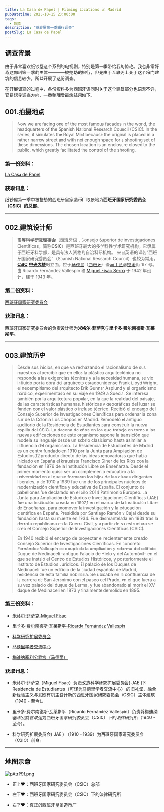 ```yaml
---
title: La Casa de Papel | Filming Locations in Madrid
pubDatetime: 2021-10-15 23:00:00
tags:
  - 探索
description: "纸钞屋第一季银行调查"
postSlug: La Casa de Papel
---
```


## **调查背景**

由于非常喜欢纸钞屋这个系列的电视剧，特别是第一季带给我的惊艳。我也非常好奇这部剧第一季的主体————被抢劫的银行，但是由于互联网上关于这个冷门建筑的信息较少，所以开展了这份调查。

在开展调查的过程中，各份资料多为西班牙语同时关于这个建筑部分也语焉不详，容易误导调查方向，一番整理后最终结果如下。

## **001.拍摄地点**

> Now we are facing one of the most famous facades in the world, the headquarters of the Spanish National Research Council (CSIC). In the series, it simulates the Royal Mint because the original is placed in a rather narrow street and with not enough space for a shooting set of these dimensions. The chosen location is an enclosure closed to the public, which greatly facilitated the control of the shooting.

### 第一份资料：

[La Casa de Papel](https://catshostels.com/casa-de-papel-location/)

### 获取讯息：

纸钞屋第一季中被抢劫的西班牙皇家造币厂取景地为**西班牙国家研究委员会（CSIC）的总部**。

---

## **002.建筑设计师**

> **高等科学研究理事会**（西班牙语：Consejo Superior de Investigaciones Científicas，简称**CSIC**）是西班牙最大的多学科性学术研究机构。它隶属于西班牙科学部，是具有法人资格的自治科研机构。
> 来自英语的译名“西班牙国家研究委员会”（Spanish National Research Council）也较为常用。
> [**CSIC**](https://commons.wikimedia.org/wiki/Category:CSIC) [**中央大楼**](https://commons.wikimedia.org/wiki/Category:CSIC_central_building,_Madrid)的立面，位于[马德里](https://commons.wikimedia.org/wiki/Madrid)（[西班牙](https://commons.wikimedia.org/wiki/Espa%C3%B1a)）查[马丁区](https://commons.wikimedia.org/wiki/Category:Chamart%C3%ADn)塞[拉诺](https://commons.wikimedia.org/wiki/Category:Calle_de_Serrano,_Madrid)街 117 号。由 Ricardo Fernández Vallespín 和 [Miguel Fisac Serna](https://es.wikipedia.org/wiki/Miguel_Fisac) 于 1942 年设计，建于 1943 年。

### 第二份资料：

[西班牙国家研究委员会](https://zh.wikipedia.org/wiki/西班牙高等科学研究理事会)

### 获取讯息：

西班牙国家研究委员会的负责设计师为**米格尔·菲萨克**与**里卡多·费尔南德斯·瓦莱斯平**。

---

## **003.建筑历史**

> Desde sus inicios, en que va rechazando el racionalismo de sus maestros al percibir que en ellos la plástica arquitectónica no responde a las exigencias técnicas y a la necesidad humana, se vio influido por la obra del arquitecto estadounidense Frank Lloyd Wright, el neoempirismo del arquitecto Erik Gunnar Asplund y el organicismo nórdico, experimentado en su viaje en 1949 a Suecia. Se interesa también por la arquitectura popular, en la que la realidad del paisaje, de las características humanas, históricas y geográficas del lugar se funden con el valor plástico o incluso técnico. Recibió el encargo del Consejo Superior de Investigaciones Científicas para ordenar la zona sur de la Colonia Los Chopos en Madrid. Remodeló el antiguo auditorio de la Residencia de Estudiantes para construir la nueva capilla del CSIC. La decena de años en los que trabaja en torno a las nuevas edificaciones de este organismo supone la transición que modela su lenguaje desde un sobrio clasicismo hasta asimilar la influencia del organicismo.
> La Residencia de Estudiantes de Madrid es un centro fundado en 1910 por la Junta para Ampliación de Estudios,1​2​ producto directo de las ideas renovadoras que había iniciado en España el krausista Francisco Giner de los Ríos con la fundación en 1876 de la Institución Libre de Enseñanza. Desde el primer momento quiso ser un complemento educativo a la universidad en el que se formaran los hijos de las clases dirigentes liberales, y de 1910 a 1939 fue uno de los principales núcleos de modernización científica y educativa de España. El conjunto de pabellones fue declarado en el año 2014 Patrimonio Europeo.
> La Junta para Ampliación de Estudios e Investigaciones Científicas (JAE) fue una institución creada en 1907,1​ en el marco de la Institución Libre de Enseñanza, para promover la investigación y la educación científica en España. Presidida por Santiago Ramón y Cajal desde su fundación hasta su muerte en 1934. Fue desmantelada en 1939 tras la derrota republicana en la Guerra Civil, y a partir de su estructura se creó el Consejo Superior de Investigaciones Científicas (CSIC).

> En 1940 recibió el encargo de proyectar el recientemente creado Consejo Superior de Investigaciones Científicas. En concreto Fernández Vallespín se ocupó de la ampliación y reforma del edificio Duque de Medinaceli –antiguo Palacio de Hielo y del Automóvil– en el que se instaló el Centro de Estudios Históricos, y posteriormente el Instituto de Estudios Jurídicos.
> El palacio de los Duques de Medinaceli fue un edificio de la ciudad española de Madrid, residencia de esta familia nobiliaria. Se ubicaba en la confluencia de la carrera de San Jerónimo con el paseo del Prado, en el que fuera a su vez palacio del duque de Lerma, y fue abandonado al morir el XV duque de Medinaceli en 1873 y finalmente demolido en 1895.

### 第三份资料：

- [米格尔·菲萨克-Miguel Fisac](https://es.wikipedia.org/wiki/Miguel_Fisac)

- [里卡多·费尔南德斯·瓦莱斯平-Ricardo Fernández Vallespín](https://es.wikipedia.org/wiki/Ricardo_Fernández_Vallespín)

- [科学研究扩展委员会](https://es.wikipedia.org/wiki/Junta_para_Ampliación_de_Estudios_e_Investigaciones_Científicas)

- [马德里学者交流中心](https://es.wikipedia.org/wiki/Residencia_de_Estudiantes)

- [梅迪纳塞利公爵宫（马德里）](<https://es.wikipedia.org/wiki/Palacio_de_los_Duques_de_Medinaceli_(Madrid)>)

### 获取讯息：

- 米格尔·菲萨克（Miguel Fisac）负责改造科学研究扩展委员会( JAE )下 Residencia de Estudiantes（可译为马德里学者交流中心） 的旧礼堂，融合新经验主义与北欧有机主设计新的西班牙国家研究委员会（CSIC）主体建筑（1940 - 至今）。

- 里卡多·费尔南德斯·瓦莱斯平（Ricardo Fernández Vallespín）负责将梅迪纳塞利公爵宫改造为西班牙国家研究委员会（CSIC）下的法律研究所（1940 - 至今）。

- 科学研究扩展委员会( JAE ) （1910 - 1939）为西班牙国家研究委员会（CSIC）前身。

---

## **地图示意**

[![pAtrP9f.png](https://s21.ax1x.com/2024/10/15/pAtrP9f.png)](https://imgse.com/i/pAtrP9f)

- 正上❤️：西班牙国家研究委员会（CSIC）总部

- 左下❤️：西班牙国家研究委员会（CSIC）下的法律研究所

- 右下❤️：真正的西班牙皇家造币厂
